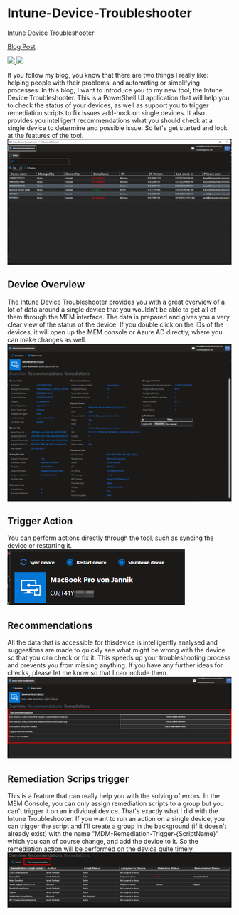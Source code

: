 # Intune-Device-Troubleshooter
Intune Device Troubleshooter

[Blog Post]()
<p align="left">
  <a href="https://twitter.com/jannik_reinhard">
    <img src="https://img.shields.io/twitter/follow/jannik_reinhard?style=social" target="_blank" />
  </a>
    <a href="https://github.com/JayRHa">
    <img src="https://img.shields.io/github/followers/JayRHa?style=social" target="_blank" />
  </a>
</p>

If you follow my blog, you know that there are two things I really like: helping people with their problems, and automating or simplifying processes. In this blog, I want to introduce you to my new tool, the Intune Device Troubleshooter. This is a PowerShell UI application that will help you to check the status of your devices, as well as support you to trigger remediation scripts to fix issues add-hock on single devices. It also provides you intelligent recommendations what you should check at a single device to determine and possible issue. So let's get started and look at the features of the tool.
![Tool View](https://github.com/JayRHa/Intune-Device-Troubleshooter/blob/main/.images/startpage.png)

## Device Overview

The Intune Device Troubleshooter provides you with a great overview of a lot of data around a single device that you wouldn't be able to get all of them through the MEM interface. The data is prepared and gives you a very clear view of the status of the device. If you double click on the IDs of the devices, it will open up the MEM console or Azure AD directly, where you can make changes as well.
![View](https://github.com/JayRHa/Intune-Device-Troubleshooter/blob/main/.images/overview.png)

## Trigger Action

You can perform actions directly through the tool, such as syncing the device or restarting it.
![View](https://github.com/JayRHa/Intune-Device-Troubleshooter/blob/main/.images/action.png)

## Recommendations

All the data that is accessible for thisdevice is intelligently analysed and suggestions are made to quickly see what might be wrong with the device so that you can check or fix it. This speeds up your troubleshooting process and prevents you from missing anything. If you have any further ideas for checks, please let me know so that I can include them.
![View](https://github.com/JayRHa/Intune-Device-Troubleshooter/blob/main/.images/recommendations.png)

## Remediation Scrips trigger

This is a feature that can really help you with the solving of errors. In the MEM Console, you can only assign remediation scripts to a group but you can't trigger it on an individual device. That's exactly what I did with the Intune Troubleshooter. If you want to run an action on a single device, you can trigger the script and I'll create a group in the background (if it doesn't already exist) with the name "MDM-Remediation-Trigger-{ScriptName}" which you can of course change, and add the device to it. So the remediation action will be performed on the device quite timely.
![View](https://github.com/JayRHa/Intune-Device-Troubleshooter/blob/main/.images/remediation.png)